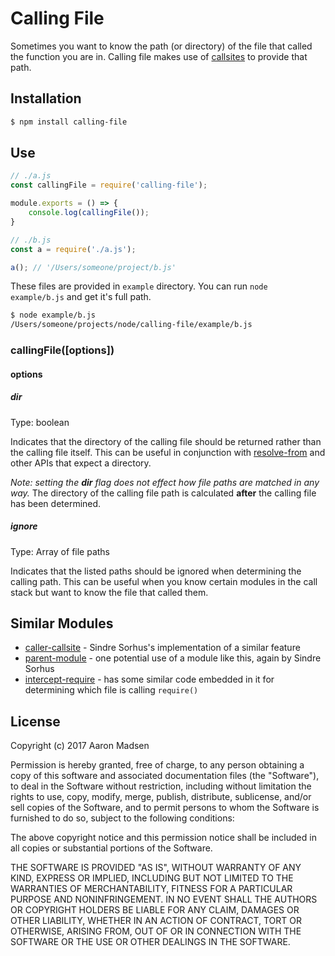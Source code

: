 # Calling File

Sometimes you want to know the path (or directory) of the file that called the function you are in. Calling file makes use of [callsites](https://www.npmjs.com/package/callsites) to provide that path.

## Installation

~~~bash
$ npm install calling-file
~~~

## Use

~~~javascript
// ./a.js
const callingFile = require('calling-file');

module.exports = () => {
	console.log(callingFile());
}
~~~

~~~javascript
// ./b.js
const a = require('./a.js');

a(); // '/Users/someone/project/b.js'
~~~

These files are provided in `example` directory. You can run `node example/b.js` and get it's full path.

~~~bash
$ node example/b.js
/Users/someone/projects/node/calling-file/example/b.js
~~~

### callingFile([options])

#### options

##### dir

Type: boolean

Indicates that the directory of the calling file should be returned rather than the calling file itself. This can be useful in conjunction with [resolve-from](https://www.npmjs.com/package/resolve-from) and other APIs that expect a directory.

_Note: setting the **dir** flag does not effect how file paths are matched in any way._ The directory of the calling file path is calculated **after** the calling file has been determined.

##### ignore

Type: Array of file paths

Indicates that the listed paths should be ignored when determining the calling path. This can be useful when you know certain modules in the call stack but want to know the file that called them.

## Similar Modules

+ [caller-callsite](https://www.npmjs.com/package/caller-callsite) - Sindre Sorhus's implementation of a similar feature
+ [parent-module](https://www.npmjs.com/package/parent-module) - one potential use of a module like this, again by Sindre Sorhus
+ [intercept-require](https://www.npmjs.com/package/intercept-require) - has some similar code embedded in it for determining which file is calling `require()`

## License

Copyright (c) 2017 Aaron Madsen

Permission is hereby granted, free of charge, to any person obtaining a copy of
this software and associated documentation files (the "Software"), to deal in
the Software without restriction, including without limitation the rights to
use, copy, modify, merge, publish, distribute, sublicense, and/or sell copies
of the Software, and to permit persons to whom the Software is furnished to do
so, subject to the following conditions:

The above copyright notice and this permission notice shall be included in all
copies or substantial portions of the Software.

THE SOFTWARE IS PROVIDED "AS IS", WITHOUT WARRANTY OF ANY KIND, EXPRESS OR
IMPLIED, INCLUDING BUT NOT LIMITED TO THE WARRANTIES OF MERCHANTABILITY,
FITNESS FOR A PARTICULAR PURPOSE AND NONINFRINGEMENT. IN NO EVENT SHALL THE
AUTHORS OR COPYRIGHT HOLDERS BE LIABLE FOR ANY CLAIM, DAMAGES OR OTHER
LIABILITY, WHETHER IN AN ACTION OF CONTRACT, TORT OR OTHERWISE, ARISING FROM,
OUT OF OR IN CONNECTION WITH THE SOFTWARE OR THE USE OR OTHER DEALINGS IN THE
SOFTWARE.